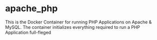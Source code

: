 # apache_php
This is the Docker Container for running PHP Applications on Apache & MySQL.
The container initializes everything required to run a PHP Application full-fleged
